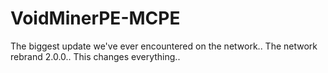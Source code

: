 # VoidMinerPE-MCPE

The biggest update we've ever encountered on the network.. The network rebrand 2.0.0.. This changes everything..
